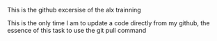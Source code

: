 This is the github excersise of the alx trainning

This is the only time I am to update a code directly from my github, the essence of this task to use the git pull command
